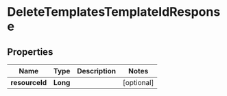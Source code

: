 # DeleteTemplatesTemplateIdResponse

## Properties
Name | Type | Description | Notes
------------ | ------------- | ------------- | -------------
**resourceId** | **Long** |  |  [optional]

